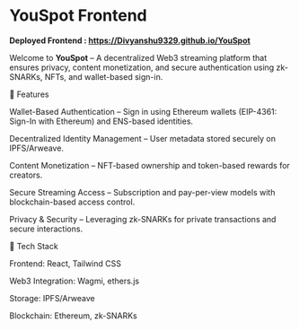 # YouSpot Frontend

**Deployed Frontend : https://Divyanshu9329.github.io/YouSpot**

Welcome to **YouSpot** – A decentralized Web3 streaming platform that ensures privacy, content monetization, and secure authentication using zk-SNARKs, NFTs, and wallet-based sign-in.

🚀 Features

Wallet-Based Authentication – Sign in using Ethereum wallets (EIP-4361: Sign-In with Ethereum) and ENS-based identities.

Decentralized Identity Management – User metadata stored securely on IPFS/Arweave.

Content Monetization – NFT-based ownership and token-based rewards for creators.

Secure Streaming Access – Subscription and pay-per-view models with blockchain-based access control.

Privacy & Security – Leveraging zk-SNARKs for private transactions and secure interactions.

📌 Tech Stack

Frontend: React, Tailwind CSS

Web3 Integration: Wagmi, ethers.js

Storage: IPFS/Arweave

Blockchain: Ethereum, zk-SNARKs
